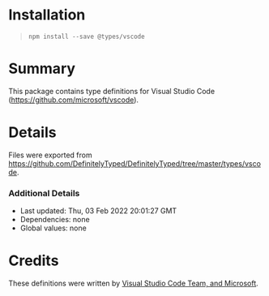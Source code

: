 # Installation
> `npm install --save @types/vscode`

# Summary
This package contains type definitions for Visual Studio Code (https://github.com/microsoft/vscode).

# Details
Files were exported from https://github.com/DefinitelyTyped/DefinitelyTyped/tree/master/types/vscode.

### Additional Details
 * Last updated: Thu, 03 Feb 2022 20:01:27 GMT
 * Dependencies: none
 * Global values: none

# Credits
These definitions were written by [Visual Studio Code Team, and Microsoft](https://github.com/microsoft).
